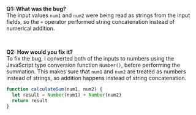 **Q1: What was the bug?** 
<br>
The input values `num1` and `num2` were being read as strings from the input fields, so the `+` operator performed string concatenation instead of numerical addition.

<br>

**Q2: How would you fix it?**
<br>
To fix the bug, I converted both of the inputs to numbers using the JavaScript type conversion function `Number()`, before performing the summation. This makes sure that `num1` and `num2` are treated as numbers instead of strings, so addition happens instead of string concatenation. 

```javascript
function calculateSum(num1, num2) {
  let result = Number(num1) + Number(num2)
  return result
}

```
